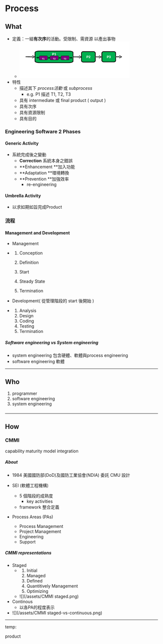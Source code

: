 # Process

## What

* 定義：一組**有次序**的活動。受限制、需資源 以產出事物
  * ![](/assets/import.png)
* 特性
  * 描述其下 _process活動_ 或 _subprocess_
    * e.g. P1 描述 T1, T2, T3
  * 具有 intermediate 或 final product \( output \)
  * 具有次序
  * 具有資源限制
  * 具有目的

### Engineering Software 2 Phases

#### Generic Activity

* 系統完成後之變動
  * **Correction** 系統本身之錯誤
  * **Enhancement **加入功能
  * **Adaptation **環境轉換
  * **Prevention **加強效率
    * re-engineering

#### Umbrella Activity

* 以求如期如旨完成Product

### 流程

#### Management and Development

* Management

* 1. Conception

  2. Definition

  3. Start

  4. Steady State

  5. Termination
* Development\( 從管理階段的 start 後開始 \)

* 1. Analysis
  2. Design
  3. Coding
  4. Testing
  5. Termination

##### Software engineering vs System engineering

* system engineering  包含硬體、軟體與process engineering
* software engineering 軟體

---

## Who

1. programmer
2. software engineering
3. system engineering

### 

---

## How

### CMMI

capability maturity model integration

##### About

* 1984 美國國防部\(DoD\)及國防工業協會\(NDIA\) 委託 CMU 設計

* SEI \(軟體工程機構\)

  * 5 個階段的成熟度
    * key activities
  * framework 整合定義

* Process Areas \(PAs\)

  * Process Management
  * Project Management
  * Engineering
  * Support

##### CMMI representations

* Staged 
  * 1. Initial 
    2. Managed 
    3. Defined 
    4. Quantitively Management
    5. Optimizing
  * ![](/assets/CMMI staged.png)
* Continous
  * 以各PA的程度表示
* ![](/assets/CMMI staged-vs-continuous.png)

---

temp:

product

